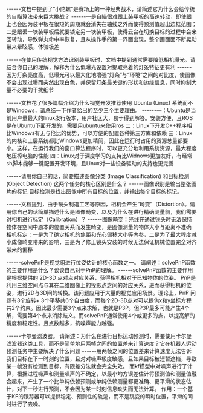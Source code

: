 ------文档中提到了“小陀螺”是赛场上的一种经典战术，请简述它为什么会给传统的自瞄算法带来巨大挑战？
------一是自瞄很难跟上装甲板的高速转动，即使跟上也会因为装甲板在很短的周期就会消失在轴线之外而使得预测值超出边框范围；
二是跟丢一块装甲板后就要锁定另一块装甲板，使得云台在切换目标的过程中会来回转动，导致弹丸命中率恢复，且从操作手的第一界面出现，整个画面面不断晃动带来晕眩感，体验极差

------在使用传统视觉方法识别装甲板时，文档中提到通常需要降低相机曝光。请结合你自己的理解，解释为什么低曝光设置对提取亮着的灯条特征更有利
------因为灯条亮度高，低曝光可以最大化地增强“灯条”与“环境”之间的对比度，使图像不会出现过曝而突然出现白色，并保留灯条最关键的形状和边缘信息，同时抑制大量不必要的干扰细节

------文档花了很多篇幅介绍为什么视觉开发推荐使用 Ubuntu (Linux) 系统而不是Windows，请总结一下作者给出的至少三个主要理由。
------一：Ubuntu是当前用户量最大的linux发行版本，用户社区大，易于得到解答。安装方便，且ROS是在Ubuntu下面开发的，需要用ubuntu来使用ros
二：Linux下开发C++程序相比Windows有无与伦比的优势，可以方便的配置各种第三方库和依赖
三：Linux的内核和上层系统都比Windows更加精简，因此在运行时占用的资源总量都要小。这样，在运行我们的窗口算法程序时，可以更充分地利用系统资源，最大程度地压榨电脑的性能
四：Linux对于深度学习的支持比Widnows更加友好，有经常sh脚本能够一键配置开发环境，且Linux对一些设备驱动的支持也更完善

------请用你自己的话，简要描述图像分类 (Image Classification) 和目标检测 (Object Detection) 这两个任务的核心区别是什么？
------图像识别是输出整张图片的标记
目标检测是找出图像中所有目标的位置，并输出每个目标的标记。

------文档提到，由于镜头制造工艺等原因，相机会产生“畸变”（Distortion）。请用你自己的话简单描述什么是图像畸变，以及为什么在进行精确测量前，我们需要对相机进行标定（Calibration）？
------图像畸变：光线在通过镜头时无法保持物体在空间中原本的位置关系而发生畸变，是图像测量的物体大小与距离不准确
相机标定：一是为了确定相机的焦距和光心偏移大小等内参，二是为了最大程度减小成像畸变带来的影响，三是为了修正镜头安装的时候无法保证机械位置完全对齐带来的偏移

------solvePnP是视觉组进行位姿估计的核心函数之一。
请阐述：solvePnP函数的主要作用是什么？谈谈自己对于PnP的理解。
------solvePnP函数的主要作用是根据提供的 2D-3D 点对点对应关系，获得相机相对于已知物体的位姿。
PnP是利用三维空间点与其在二维图像上的投影点之间的对应关系，进而获得相机的位姿，进行2D与3D间的转换。该问题应用于大量的视觉应用场景。理论上，PnP 问题有3个旋转+ 3个平移共6个自由度，而每个2D-3D点对可以提供x和y坐标方程共2个约束。因此最少需要3个点来求解，也就是P3P。但P3P最多可能产生4个解，需要第4个点来消除歧义。而solvePnP通常使用4个或更多的点，以提高解的精度和稳定性。且点数越多，抗噪声能力越强。

------卡尔曼滤波器。
请阐述：为什么在进行目标运动预测时，需要使用卡尔曼滤波器这类工具，而不是简单地用两帧之间的位置差来计算速度？它在机器人运动预测任务中主要解决了什么问题
------用两帧之间的位置差来计算速度无法告诉我们目标在下一时刻的位置，且对对噪声极度敏感，且如果目标被短暂遮挡，导致某一帧没有检测到目标，有限差分法就会完全失效。
而kf模型中对噪声进行了计算，根据过程噪声和测量噪声的不确定，以最小均方误差估计将预测值和测量值融合起来，产生了一个比单纯依赖预测或单纯依赖测量都更准确、更平滑的状态估计，对下一秒进行预测，不会因为某一时刻信息缺失而无法计算。
作用：一个基于KF的跟踪器可以提供稳定、预测性的轨迹，而不是跳变的瞬时位置，平滑的同时进行了去噪。
